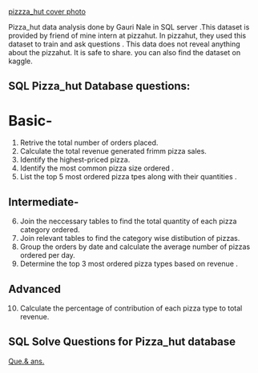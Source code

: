 <a href = "https://github.com/GauriNale/SQL--project-/blob/main/Screenshot%202025-03-26%20172645.png">pizzza_hut cover photo</a>

Pizza_hut data analysis done by Gauri Nale in SQL server .This dataset is provided by friend of mine intern at 
pizzahut. In pizzahut, they used this dataset to train and ask questions . This data does not reveal anything about 
the pizzahut. It is safe to share. you can also find the dataset on kaggle.

## SQL Pizza_hut Database questions:
# Basic-
1) Retrive the total number of orders placed.
2) Calculate the total revenue generated frimm pizza sales.
3) Identify the highest-priced pizza.
4) Identify the most common pizza size ordered .
5) List the top 5 most ordered pizza tpes along with their quantities .

## Intermediate- 
6) Join the neccessary tables to find the total quantity of each pizza category ordered.
7) Join relevant tables to find the category wise distibution of pizzas.
8) Group the orders by date and calculate the average number of pizzas ordered per day.
9) Determine the top 3  most ordered pizza types based on revenue .

## Advanced
10) Calculate the percentage of contribution of each pizza type to total revenue.

## SQL Solve Questions for Pizza_hut database 

<a href = "https://github.com/GauriNale/SQL--project-/blob/main/Pizza_Hut%20SQL.sql">Que.& ans.<a/>
















